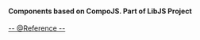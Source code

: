 <h4>Components based on CompoJS. Part of LibJS Project</h4>
<p> 
	<a href='http://LibJS.it/'>-- @Reference --</a>
</p>